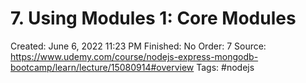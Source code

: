 # 7. Using Modules 1: Core Modules

Created: June 6, 2022 11:23 PM
Finished: No
Order: 7
Source: https://www.udemy.com/course/nodejs-express-mongodb-bootcamp/learn/lecture/15080914#overview
Tags: #nodejs